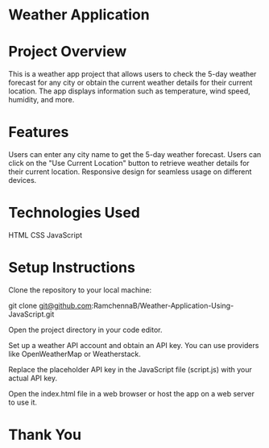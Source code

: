 
# Weather Application

# Project Overview
This is a weather app project that allows users to check the 5-day weather forecast for any city or obtain the current weather details for their current location. The app displays information such as temperature, wind speed, humidity, and more.

# Features
Users can enter any city name to get the 5-day weather forecast.
Users can click on the "Use Current Location" button to retrieve weather details for their current location.
Responsive design for seamless usage on different devices.

# Technologies Used
HTML
CSS
JavaScript

# Setup Instructions
Clone the repository to your local machine:

git clone git@github.com:RamchennaB/Weather-Application-Using-JavaScript.git

Open the project directory in your code editor.

Set up a weather API account and obtain an API key. You can use providers like OpenWeatherMap or Weatherstack.

Replace the placeholder API key in the JavaScript file (script.js) with your actual API key.

Open the index.html file in a web browser or host the app on a web server to use it.

# Thank You
